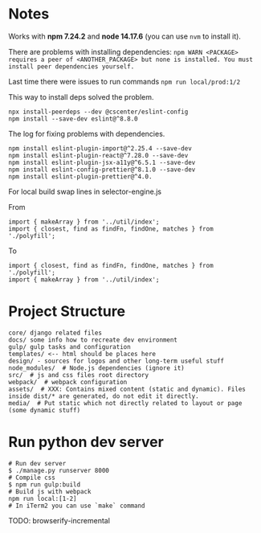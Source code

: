 # Notes
Works with **npm 7.24.2** and **node 14.17.6** (you can use `nvm` to install it).

There are problems with installing dependencies:
`npm WARN <PACKAGE> requires a peer of <ANOTHER_PACKAGE> but none is installed. You must install peer dependencies yourself.`

Last time there were issues to run commands `npm run local/prod:1/2`

This way to install deps solved the problem.
```
npx install-peerdeps --dev @cscenter/eslint-config
npm install --save-dev eslint@^8.8.0
```

The log for fixing problems with dependencies.
```
npm install eslint-plugin-import@^2.25.4 --save-dev
npm install eslint-plugin-react@^7.28.0 --save-dev
npm install eslint-plugin-jsx-a11y@^6.5.1 --save-dev
npm install eslint-config-prettier@^8.1.0 --save-dev
npm install eslint-plugin-prettier@^4.0.
```
For local build swap lines in selector-engine.js

From
```
import { makeArray } from '../util/index';
import { closest, find as findFn, findOne, matches } from './polyfill';
```
To
```
import { closest, find as findFn, findOne, matches } from './polyfill';
import { makeArray } from '../util/index';
```

# Project Structure

```
core/ django related files
docs/ some info how to recreate dev environment
gulp/ gulp tasks and configuration
templates/ <-- html should be places here
design/ - sources for logos and other long-term useful stuff
node_modules/  # Node.js dependencies (ignore it)
src/  # js and css files root directory
webpack/  # webpack configuration
assets/  # XXX: Contains mixed content (static and dynamic). Files inside dist/* are generated, do not edit it directly.
media/  # Put static which not directly related to layout or page (some dynamic stuff)
```



# Run python dev server

```
# Run dev server
$ ./manage.py runserver 8000
# Compile css
$ npm run gulp:build
# Build js with webpack
npm run local:[1-2]
# In iTerm2 you can use `make` command
```

TODO: browserify-incremental

